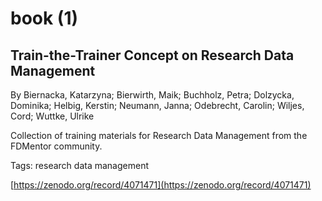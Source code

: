 # book (1)
## Train-the-Trainer Concept on Research Data Management
By Biernacka, Katarzyna;  Bierwirth, Maik;  Buchholz, Petra;  Dolzycka, Dominika;  Helbig, Kerstin;  Neumann, Janna;  Odebrecht, Carolin;  Wiljes, Cord;  Wuttke, Ulrike



Collection of training materials for Research Data Management from the FDMentor community.

Tags: research data management

[https://zenodo.org/record/4071471](https://zenodo.org/record/4071471)


